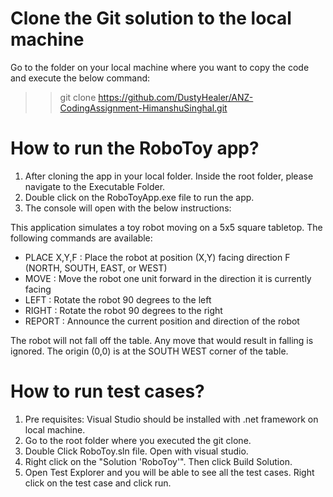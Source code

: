 # Clone the Git solution to the local machine
Go to the folder on your local machine where you want to copy the code and execute the below command:
>> git clone https://github.com/DustyHealer/ANZ-CodingAssignment-HimanshuSinghal.git

# How to run the RoboToy app?
1. After cloning the app in your local folder. Inside the root folder, please navigate to the Executable Folder.
2. Double click on the RoboToyApp.exe file to run the app.
3. The console will open with the below instructions:

This application simulates a toy robot moving on a 5x5 square tabletop.
The following commands are available:
  - PLACE X,Y,F  : Place the robot at position (X,Y) facing direction F (NORTH, SOUTH, EAST, or WEST)
  - MOVE         : Move the robot one unit forward in the direction it is currently facing
  - LEFT         : Rotate the robot 90 degrees to the left
  - RIGHT        : Rotate the robot 90 degrees to the right
  - REPORT       : Announce the current position and direction of the robot

The robot will not fall off the table. Any move that would result in falling is ignored.
The origin (0,0) is at the SOUTH WEST corner of the table.


# How to run test cases?
1. Pre requisites: Visual Studio should be installed with .net framework on local machine. 
2. Go to the root folder where you executed the git clone.
4. Double Click RoboToy.sln file. Open with visual studio.
5. Right click on the "Solution 'RoboToy'". Then click Build Solution.
6. Open Test Explorer and you will be able to see all the test cases. Right click on the test case and click run.
